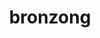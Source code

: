 ---
id: 437
title: bronzong
types: [steel,psychic]
image: https://raw.githubusercontent.com/PokeAPI/sprites/master/sprites/pokemon/437.png
---